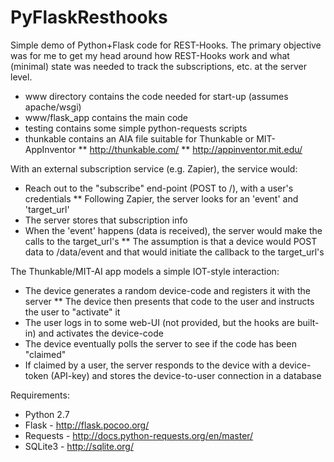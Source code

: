 # PyFlaskResthooks
Simple demo of Python+Flask code for REST-Hooks.  The primary objective was for
me to get my head around how REST-Hooks work and what (minimal) state was needed
to track the subscriptions, etc. at the server level.

* www directory contains the code needed for start-up (assumes apache/wsgi)
* www/flask_app contains the main code
* testing contains some simple python-requests scripts
* thunkable contains an AIA file suitable for Thunkable or MIT-AppInventor
** http://thunkable.com/
** http://appinventor.mit.edu/

With an external subscription service (e.g. Zapier), the service would:
* Reach out to the "subscribe" end-point (POST to /), with a user's credentials
** Following Zapier, the server looks for an 'event' and 'target_url'
* The server stores that subscription info
* When the 'event' happens (data is received), the server would make the calls to the target_url's
** The assumption is that a device would POST data to /data/event and that would initiate the callback to the target_url's

The Thunkable/MIT-AI app models a simple IOT-style interaction:
* The device generates a random device-code and registers it with the server
** The device then presents that code to the user and instructs the user to "activate" it
* The user logs in to some web-UI (not provided, but the hooks are built-in) and activates the device-code
* The device eventually polls the server to see if the code has been "claimed"
* If claimed by a user, the server responds to the device with a device-token (API-key) and stores the device-to-user connection in a database

Requirements:
* Python 2.7
* Flask - http://flask.pocoo.org/
* Requests - http://docs.python-requests.org/en/master/
* SQLite3 - http://sqlite.org/

